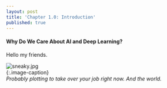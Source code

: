 ```yaml
---
layout: post
title: 'Chapter 1.0: Introduction'
published: true
---
```


#### Why Do We Care About AI and Deep Learning?


Hello my friends. 


![sneaky.jpg]({{site.baseurl}}/media/sneaky.jpg)		
{:.image-caption}		
*Probably plotting to take over your job right now. And the world.*




